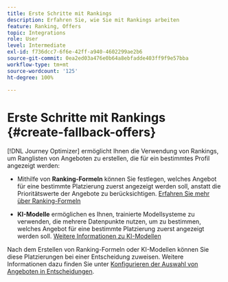```yaml
---
title: Erste Schritte mit Rankings
description: Erfahren Sie, wie Sie mit Rankings arbeiten
feature: Ranking, Offers
topic: Integrations
role: User
level: Intermediate
exl-id: f736dcc7-6f6e-42ff-a940-4602299ae2b6
source-git-commit: 0ea2ed03a476e0b64a8ebfadde403ff9f9e57bba
workflow-type: tm+mt
source-wordcount: '125'
ht-degree: 100%

---
```


# Erste Schritte mit Rankings {#create-fallback-offers}

[!DNL Journey Optimizer] ermöglicht Ihnen die Verwendung von Rankings, um Ranglisten von Angeboten zu erstellen, die für ein bestimmtes Profil angezeigt werden:

* Mithilfe von **Ranking-Formeln** können Sie festlegen, welches Angebot für eine bestimmte Platzierung zuerst angezeigt werden soll, anstatt die Prioritätswerte der Angebote zu berücksichtigen. [Erfahren Sie mehr über Ranking-Formeln](create-ranking-formulas.md)

* **KI-Modelle** ermöglichen es Ihnen, trainierte Modellsysteme zu verwenden, die mehrere Datenpunkte nutzen, um zu bestimmen, welches Angebot für eine bestimmte Platzierung zuerst angezeigt werden soll. [Weitere Informationen zu KI-Modellen](ai-models.md)

Nach dem Erstellen von Ranking-Formeln oder KI-Modellen können Sie diese Platzierungen bei einer Entscheidung zuweisen. Weitere Informationen dazu finden Sie unter [Konfigurieren der Auswahl von Angeboten in Entscheidungen](../offer-activities/configure-offer-selection.md).
